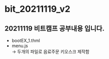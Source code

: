 # bit_20211119_v2

## 20211119 비트캠프 공부내용 입니다.

* bootEX_1.thml
* menu.js</br>
-> 두개의 파일로 음료주문 키오스크 제작함</br>

